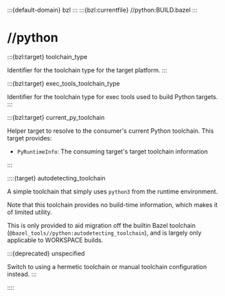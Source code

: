 :::{default-domain} bzl
:::
:::{bzl:currentfile} //python:BUILD.bazel
:::

# //python

:::{bzl:target} toolchain_type

Identifier for the toolchain type for the target platform.
:::

:::{bzl:target} exec_tools_toolchain_type

Identifier for the toolchain type for exec tools used to build Python targets.
:::

:::{bzl:target} current_py_toolchain

Helper target to resolve to the consumer's current Python toolchain. This target
provides:

* `PyRuntimeInfo`: The consuming target's target toolchain information

:::

::::{target} autodetecting_toolchain

A simple toolchain that simply uses `python3` from the runtime environment.

Note that this toolchain provides no build-time information, which makes it of
limited utility.

This is only provided to aid migration off the builtin Bazel toolchain 
(`@bazel_tools//python:autodetecting_toolchain`), and is largely only applicable
to WORKSPACE builds.

:::{deprecated} unspecified

Switch to using a hermetic toolchain or manual toolchain configuration instead.
:::

::::

